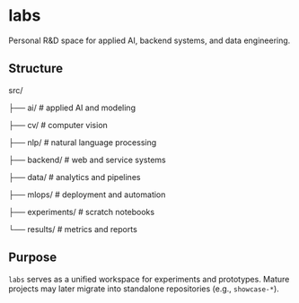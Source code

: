 # labs

Personal R&D space for applied AI, backend systems, and data engineering.

## Structure
src/

  ├── ai/ # applied AI and modeling
  
  ├── cv/ # computer vision
  
  ├── nlp/ # natural language processing
  
  ├── backend/ # web and service systems
  
  ├── data/ # analytics and pipelines

  ├── mlops/ # deployment and automation

  ├── experiments/ # scratch notebooks

  └── results/ # metrics and reports

  
## Purpose
`labs` serves as a unified workspace for experiments and prototypes. Mature projects may later migrate into standalone repositories (e.g., `showcase-*`).
